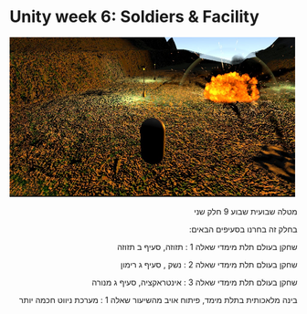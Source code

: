 # Unity week 6: Soldiers & Facility
     
<img src= https://github.com/Game-Dev-Project-D-A-Y/soldiers-and-enemies/blob/master/explosion.jpeg width="500" />
     
<div dir="rtl">    


מטלה שבועית שבוע 9 חלק שני

בחלק זה בחרנו בסעיפים הבאים:

שחקן בעולם תלת מימדי שאלה 1 : תזוזה,  סעיף ב תזוזה

שחקן בעולם תלת מימדי שאלה 2 : נשק , סעיף ג רימון

שחקן בעולם תלת מימדי שאלה 3 : אינטראקציה, סעיף ג מנורה

בינה מלאכותית בתלת מימד, פיתוח אויב מהשיעור שאלה 1 : מערכת ניווט חכמה יותר 






